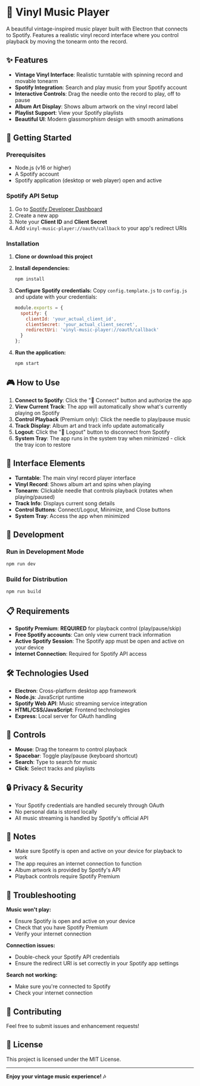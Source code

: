 # 🎵 Vinyl Music Player

A beautiful vintage-inspired music player built with Electron that connects to Spotify. Features a realistic vinyl record interface where you control playback by moving the tonearm onto the record.

## ✨ Features

- **Vintage Vinyl Interface**: Realistic turntable with spinning record and movable tonearm
- **Spotify Integration**: Search and play music from your Spotify account
- **Interactive Controls**: Drag the needle onto the record to play, off to pause
- **Album Art Display**: Shows album artwork on the vinyl record label
- **Playlist Support**: View your Spotify playlists
- **Beautiful UI**: Modern glassmorphism design with smooth animations

## 🚀 Getting Started

### Prerequisites

- Node.js (v16 or higher)
- A Spotify account
- Spotify application (desktop or web player) open and active

### Spotify API Setup

1. Go to [Spotify Developer Dashboard](https://developer.spotify.com/dashboard)
2. Create a new app
3. Note your **Client ID** and **Client Secret**
4. Add `vinyl-music-player://oauth/callback` to your app's redirect URIs

### Installation

1. **Clone or download this project**

2. **Install dependencies:**
   ```bash
   npm install
   ```

3. **Configure Spotify credentials:**
   Copy `config.template.js` to `config.js` and update with your credentials:
   ```javascript
   module.exports = {
     spotify: {
       clientId: 'your_actual_client_id',
       clientSecret: 'your_actual_client_secret',
       redirectUri: 'vinyl-music-player://oauth/callback'
     }
   };
   ```

4. **Run the application:**
   ```bash
   npm start
   ```

## 🎮 How to Use

1. **Connect to Spotify**: Click the "🎵 Connect" button and authorize the app
2. **View Current Track**: The app will automatically show what's currently playing on Spotify
3. **Control Playback** (Premium only): Click the needle to play/pause music
4. **Track Display**: Album art and track info update automatically
5. **Logout**: Click the "🚪 Logout" button to disconnect from Spotify
6. **System Tray**: The app runs in the system tray when minimized - click the tray icon to restore

## 🎨 Interface Elements

- **Turntable**: The main vinyl record player interface
- **Vinyl Record**: Shows album art and spins when playing
- **Tonearm**: Clickable needle that controls playback (rotates when playing/paused)
- **Track Info**: Displays current song details
- **Control Buttons**: Connect/Logout, Minimize, and Close buttons
- **System Tray**: Access the app when minimized

## 🔧 Development

### Run in Development Mode
```bash
npm run dev
```

### Build for Distribution
```bash
npm run build
```

## 📋 Requirements

- **Spotify Premium**: **REQUIRED** for playback control (play/pause/skip)
- **Free Spotify accounts**: Can only view current track information
- **Active Spotify Session**: The Spotify app must be open and active on your device
- **Internet Connection**: Required for Spotify API access

## 🛠️ Technologies Used

- **Electron**: Cross-platform desktop app framework
- **Node.js**: JavaScript runtime
- **Spotify Web API**: Music streaming service integration
- **HTML/CSS/JavaScript**: Frontend technologies
- **Express**: Local server for OAuth handling

## 🎵 Controls

- **Mouse**: Drag the tonearm to control playback
- **Spacebar**: Toggle play/pause (keyboard shortcut)
- **Search**: Type to search for music
- **Click**: Select tracks and playlists

## 🔒 Privacy & Security

- Your Spotify credentials are handled securely through OAuth
- No personal data is stored locally
- All music streaming is handled by Spotify's official API

## 📝 Notes

- Make sure Spotify is open and active on your device for playback to work
- The app requires an internet connection to function
- Album artwork is provided by Spotify's API
- Playback controls require Spotify Premium

## 🐛 Troubleshooting

**Music won't play:**
- Ensure Spotify is open and active on your device
- Check that you have Spotify Premium
- Verify your internet connection

**Connection issues:**
- Double-check your Spotify API credentials
- Ensure the redirect URI is set correctly in your Spotify app settings

**Search not working:**
- Make sure you're connected to Spotify
- Check your internet connection

## 🤝 Contributing

Feel free to submit issues and enhancement requests!

## 📄 License

This project is licensed under the MIT License.

---

**Enjoy your vintage music experience! 🎶**
